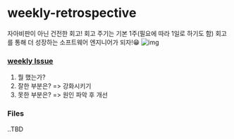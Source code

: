 # weekly-retrospective
자아비판이 아닌 건전한 회고! 회고 주기는 기본 1주(필요에 따라 1일로 하기도 함) 회고를 통해 더 성장하는 소프트웨어 엔지니어가 되자!😁
![img](https://miro.medium.com/max/3816/1*cvnWXRKpbiMNPAUz5Vex9A.png)
### [weekly Issue](https://github.com/ready-techie/daily-Retrospective/issues)
1. 뭘 했는가?
2. 잘한 부분은? => 강화시키기
3. 못한 부분은? => 원인 파악 후 개선

### Files
..TBD
